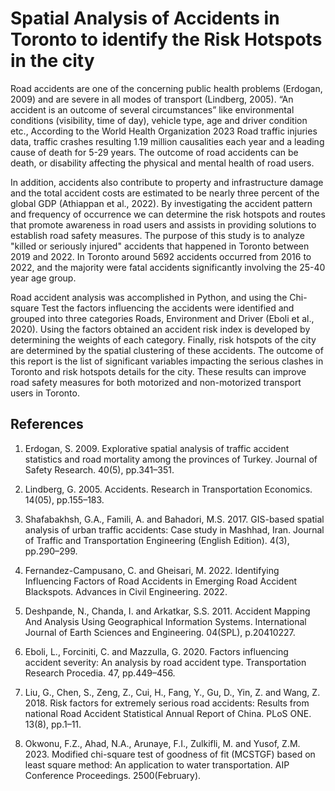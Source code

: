 # Spatial Analysis of Accidents in Toronto to identify the Risk Hotspots in the city
Road accidents are one of the concerning public health problems (Erdogan, 2009) and are severe in all modes of transport (Lindberg, 2005). “An accident is an outcome of several circumstances” like environmental conditions (visibility, time of day), vehicle type, age and driver condition etc., According to the World Health Organization 2023 Road traffic injuries data, traffic crashes resulting 1.19 million causalities each year and a leading cause of death for 5-29 years. The outcome of road accidents can be death, or disability affecting the physical and mental health of road users. 

In addition, accidents also contribute to property and infrastructure damage and the total accident costs are estimated to be nearly three percent of the global GDP (Athiappan et al., 2022). By investigating the accident pattern and frequency of occurrence we can determine the risk hotspots and routes that promote awareness in road users and assists in providing solutions to establish road safety measures.  The purpose of this study is to analyze "killed or seriously injured" accidents that happened in Toronto between 2019 and 2022. In Toronto around 5692 accidents occurred from 2016 to 2022, and the majority were fatal accidents significantly involving the 25-40 year age group. 

Road accident analysis was accomplished in Python, and using the Chi-square Test the factors influencing the accidents were identified and grouped into three categories Roads, Environment and Driver (Eboli et al., 2020). Using the factors obtained an accident risk index is developed by determining the weights of each category. Finally, risk hotspots of the city are determined by the spatial clustering of these accidents. The outcome of this report is the list of significant variables impacting the serious clashes in Toronto and risk hotspots details for the city. These results can improve road safety measures for both motorized and non-motorized transport users in Toronto. 

## References

1.  Erdogan, S. 2009. Explorative spatial analysis of traffic accident statistics and road mortality among the provinces of Turkey. Journal of Safety Research. 40(5), pp.341–351.

2.  Lindberg, G. 2005. Accidents. Research in Transportation Economics. 14(05), pp.155–183.

3.  Shafabakhsh, G.A., Famili, A. and Bahadori, M.S. 2017. GIS-based spatial analysis of urban traffic accidents: Case study in Mashhad, Iran. Journal of Traffic and Transportation Engineering (English Edition). 4(3), pp.290–299.

4.  Fernandez-Campusano, C. and Gheisari, M. 2022. Identifying Influencing Factors of Road Accidents in Emerging Road Accident Blackspots. Advances in Civil Engineering. 2022.

5.  Deshpande, N., Chanda, I. and Arkatkar, S.S. 2011. Accident Mapping And Analysis Using Geographical Information Systems. International Journal of Earth Sciences and Engineering. 04(SPL), p.20410227.

6.  Eboli, L., Forciniti, C. and Mazzulla, G. 2020. Factors influencing accident severity: An analysis by road accident type. Transportation Research Procedia. 47, pp.449–456.

7.  Liu, G., Chen, S., Zeng, Z., Cui, H., Fang, Y., Gu, D., Yin, Z. and Wang, Z. 2018. Risk factors for extremely serious road accidents: Results from national Road Accident Statistical Annual Report of China. PLoS ONE. 13(8), pp.1–11.

8.  Okwonu, F.Z., Ahad, N.A., Arunaye, F.I., Zulkifli, M. and Yusof, Z.M. 2023. Modified chi-square test of goodness of fit (MCSTGF) based on least square method: An application to water transportation. AIP Conference Proceedings. 2500(February).


